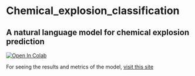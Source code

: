 # Chemical_explosion_classification
## A natural language model for chemical explosion prediction
 
[![Open In Colab](https://colab.research.google.com/assets/colab-badge.svg)](https://colab.research.google.com/drive/1GQmh1g2bRdqgQCnM6b_iY-eAQCRfhMJP#scrollTo=txlfR8ny2M-p)

For seeing the results and metrics of the model,  <a href="https://wandb.ai/mephisto121/chemical_explosion_classification/reports/Chemical-explosion-classification--VmlldzoxOTczOTI1?accessToken=1peuxurghcpba967ger1g1gpvwvyrf4mwk82jmx2u38zvxag7sj01do45umoxjxq">visit this site</a>
